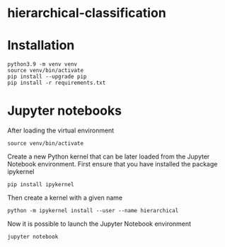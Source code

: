 # hierarchical-classification


# Installation

```
python3.9 -m venv venv
source venv/bin/activate
pip install --upgrade pip
pip install -r requirements.txt
```

# Jupyter notebooks

After loading the virtual environment

```
source venv/bin/activate
```

Create a new Python kernel that can be later loaded from the Jupyter Notebook
environment. First ensure that you have installed the package ipykernel

```
pip install ipykernel
```

Then create a kernel with a given name

```
python -m ipykernel install --user --name hierarchical
```

Now it is possible to launch the Jupyter Notebook environment

```
jupyter notebook
```
